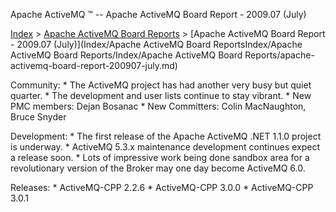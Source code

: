 Apache ActiveMQ ™ -- Apache ActiveMQ Board Report - 2009.07 (July) 

[Index](index.html) > [Apache ActiveMQ Board Reports](apache-activemq-Developers/board-reports.md) > [Apache ActiveMQ Board Report - 2009.07 (July)](Index/Apache ActiveMQ Board ReportsIndex/Apache ActiveMQ Board Reports/Index/Apache ActiveMQ Board Reports/apache-activemq-board-report-200907-july.md)


Community:
 \* The ActiveMQ project has had another very busy but quiet quarter.
 \* The development and user lists continue to stay vibrant.
 \* New PMC members: Dejan Bosanac
 \* New Committers: Colin MacNaughton, Bruce Snyder

Development:
 \* The first release of the Apache ActiveMQ .NET 1.1.0 project is underway.
 \* ActiveMQ 5.3.x maintenance development continues expect a release soon.
 \* Lots of impressive work being done sandbox area for a revolutionary 
   version of the Broker may one day become ActiveMQ 6.0.

Releases:
 \* ActiveMQ-CPP 2.2.6
 \* ActiveMQ-CPP 3.0.0
 \* ActiveMQ-CPP 3.0.1

